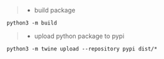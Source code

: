 > * build package
```
python3 -m build
```

> * upload python package to pypi
```
python3 -m twine upload --repository pypi dist/*
```
